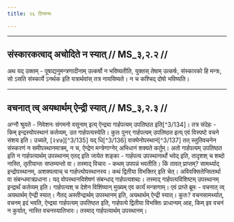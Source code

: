 ```yaml
---
title: २६ टिप्पन्यः

---
```


[^3/127]: E2,4,6: jvalanasaṃpratyayaḥ

[^3/128]: E2: 4,125; E4: 4,1; E6: 1,167

[^3/129]: E2,4: jvalanapratyayaṃ

[^3/130]: E2: 4,127; E4: 4,2; E6: 1,168

[^3/131]: E1 (v.l.): notsrakṣyante

[^3/132]: MS 1.4.30

[^3/133]: E2: 4,129; E4: 4,3; E6: 1,169

____________________________________________


## संस्कारकत्वाद् अचोदिते न स्यात् // MS_३,२.२ //

अथ यद् उक्तम् - पूषाद्यनुमन्त्रणादीनाम् उत्कर्षो न भविष्यतीति, युक्तस् तेषाम् उत्कर्षः, संस्कारको हि मन्त्रः, सो ऽसति संस्कार्ये ऽनर्थक इति यत्रार्थवांस् तत्र नाययिष्यते। न च कश्चिद् दोषो भविष्यति।


____________________________________________


## वचनात् त्व् अयथार्थम् ऐन्द्री स्यात् // MS_३,२.३ //

अग्नौ श्रूयते - निवेशनः संगमनो वसूनाम् इत्य् ऐन्द्र्या गार्हपत्यम् उपतिष्ठत इति[^3/134]। तत्र संदेहः - किम् इन्द्रस्योपस्थानं कर्तव्यम्, उत गार्हपत्यस्येति। कुतः पुनर् गार्हपत्यम् उपतिष्ठत इत्य् एवं विस्पष्टे वचने संशय इति। उच्यते, [२४७][^3/135] यद् धि[^3/136] वाक्येनोपस्थानं[^3/137] तत् स्तुतिवचनेन संस्करणं न समीपस्थानमात्रम्, न च, ऐन्द्रेण मन्त्रेणाग्नेर् अभिधानं शक्यते कर्तुम्। अतो गार्हपत्यम् उपतिष्ठत इति न गार्हपत्यार्थम् उपस्थानम् एतद् इति जायेत शङ्का - गार्हपत्य उपस्थानार्थो भवेद् इति, तादृशश् च शब्दो नास्ति, तृतीयान्तः सप्तम्यन्तो वा। तस्माद् विचारः - कथम् उपपन्नं भवतीति।
किं तावत् प्राप्तम्? सामर्थ्याद् इन्द्रोपस्थानम्, अशक्यत्वाच् च गार्हप्त्योपस्थानस्य। कथं द्वितीया विभक्तिर् इति चेत्। अविवक्सितेप्सितार्था वा संबन्धमात्रप्रधाना। यद् वोपस्थानविशेषणं संबन्धाद् गार्हपत्यशब्दः। तस्माद् गार्हपत्यविशिष्टम् उपस्थानम् इन्द्रार्थं कर्तव्यम् इति। गार्हपत्यश् च देशेन विशिंष्यान् मुख्यम् एव कार्यं मन्त्राणाम्।
एवं प्राप्ते ब्रूमः - वचनात् त्व् अयथार्थम् ऐन्द्री स्यात्। नैतद् अस्तीन्द्रार्थम् उपस्थानम् इति, अयथार्थम् ऐन्द्री स्यात्। कुतः? वचनसामर्थ्यात्, वचनम् इदं भवति, ऐन्द्र्या गार्हपत्यम् उपतिष्ठत इति, गार्हपत्ये द्वितीया विभक्तिः प्राधान्यम् आह, किम् इव वचनं न कुर्यात्, नास्ति वचनस्यातिभारः। तस्माद् गार्हपत्यार्थम् उपस्थानम्।

